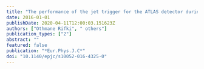 ```yaml
---
title: "The performance of the jet trigger for the ATLAS detector during 2011 data taking"
date: 2016-01-01
publishDate: 2020-04-11T12:00:03.151623Z
authors: ["Othmane Rifki", " others"]
publication_types: ["2"]
abstract: ""
featured: false
publication: "*Eur.Phys.J.C*"
doi: "10.1140/epjc/s10052-016-4325-0"
---
```


